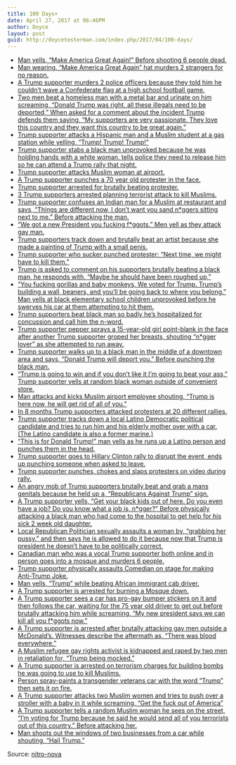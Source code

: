 ```yaml
---
title: 100 Days+
date: April 27, 2017 at 06:46PM
author: Doyce
layout: post
guid: http://doycetesterman.com/index.php/2017/04/100-days/
--- 
```


<ul>
<li><a href="http://t.umblr.com/redirect?z=http%3A%2F%2Fwww.dailymail.co.uk%2Fnews%2Farticle-3521583%2FUber-driver-repeated-Trump-s-Make-America-Great-slogan-shooting-dead-six-people-Kalamazoo.html&amp;t=MGRhNDBmMWU0ODdmMjNjMjkwY2ZmMTFhNDdlOTUzOGZkOTUwYTU1OSxYc1MxMjlaQg%3D%3D&amp;b=t%3AClegvCWDXeCe-Iy5_EfW6A&amp;p=https%3A%2F%2Fdoyce.tumblr.com%2Fpost%2F160066827975%2Fnitro-nova-man-yells-make-america-great&amp;m=1">Man yells, &#8220;Make America Great Again!&#8221; Before shooting 6 people dead.</a></li>
<li><a href="http://t.umblr.com/redirect?z=http%3A%2F%2Fwww.dailymail.co.uk%2Fnews%2Farticle-3748428%2FCannibal-killer-Austin-Harrouff-19-wearing-Make-America-Great-Trump-hat-stormed-murdered-random-couple.html&amp;t=YjJlYTNmMzk0YmI3NmVlNDU0MGE1MzZkYWI3Yjk1OGVmNDk0MTFhMCxYc1MxMjlaQg%3D%3D&amp;b=t%3AClegvCWDXeCe-Iy5_EfW6A&amp;p=https%3A%2F%2Fdoyce.tumblr.com%2Fpost%2F160066827975%2Fnitro-nova-man-yells-make-america-great&amp;m=1">Man wearing, &#8220;Make America Great Again&#8221; hat murders 2 strangers for no reason.</a></li>
<li><a href="http://t.umblr.com/redirect?z=http%3A%2F%2Fwww.dailymail.co.uk%2Fnews%2Farticle-3902902%2FIowa-cop-killer-Scott-Michael-Greene-proud-Donald-Trump-supporter.html&amp;t=MTY5MjFiMGE5ZTIyMmNhYzVlZDVjMTFmYTcxYTgyMzg0Y2UwMzdiOSxYc1MxMjlaQg%3D%3D&amp;b=t%3AClegvCWDXeCe-Iy5_EfW6A&amp;p=https%3A%2F%2Fdoyce.tumblr.com%2Fpost%2F160066827975%2Fnitro-nova-man-yells-make-america-great&amp;m=1">A Trump supporter murders 2 police officers because they told him he couldn&#8217;t wave a Confederate flag at a high school football game.</a></li>
<li><a href="http://t.umblr.com/redirect?z=https%3A%2F%2Fwww.washingtonpost.com%2Fnews%2Fmorning-mix%2Fwp%2F2015%2F08%2F21%2Ftrump-says-fans-are-very-passionate-after-hearing-one-of-them-allegedly-assaulted-hispanic-man%2F%3Futm_term%3D.f82959c8c076&amp;t=NzM1NjQ0OTBjMDY1MTA2NzcyYWI2MTQ1NmZlZjUxNDIzZDI4M2QwZixYc1MxMjlaQg%3D%3D&amp;b=t%3AClegvCWDXeCe-Iy5_EfW6A&amp;p=https%3A%2F%2Fdoyce.tumblr.com%2Fpost%2F160066827975%2Fnitro-nova-man-yells-make-america-great&amp;m=1">Two men beat a homeless man with a metal bar and urinate on him screaming, &#8220;Donald Trump was right, all these illegals need to be deported,&#8221; When asked for a comment about the incident Trump defends them saying, &#8220;My supporters are very passionate. They love this country and they want this country to be great again.&#8221;</a></li>
<li><a href="http://t.umblr.com/redirect?z=https%3A%2F%2Fwww.washingtonpost.com%2Fnews%2Fmorning-mix%2Fwp%2F2016%2F03%2F14%2Ftrump-trump-trump-yells-attacker-as-he-beats-hispanic-man-muslim-student%2F%3Futm_term%3D.baf319b8bc11&amp;t=Zjc2ODIwYmY2YTc2OGZlN2U2OTM0YTgxZGUxODc2NzVlNGU3YTg0YSxYc1MxMjlaQg%3D%3D&amp;b=t%3AClegvCWDXeCe-Iy5_EfW6A&amp;p=https%3A%2F%2Fdoyce.tumblr.com%2Fpost%2F160066827975%2Fnitro-nova-man-yells-make-america-great&amp;m=1">Trump supporter attacks a Hispanic man and a Muslim student at a gas station while yelling, &#8220;Trump! Trump! Trump!&#8221;</a></li>
<li><a href="http://t.umblr.com/redirect?z=http%3A%2F%2Fwww.skyvalleychronicle.com%2FBREAKING-NEWS%2FBlack-Man-Stabbed-In-Olympia-In-What-Police-Say-May-Be-Racially-Motivated-Hate-Crime-2584308&amp;t=OGM5YjNjOGRiZmU3OWNhZGFiYWE2M2M2YTAzYTJlYzI3ZmE5ODQyNyxYc1MxMjlaQg%3D%3D&amp;b=t%3AClegvCWDXeCe-Iy5_EfW6A&amp;p=https%3A%2F%2Fdoyce.tumblr.com%2Fpost%2F160066827975%2Fnitro-nova-man-yells-make-america-great&amp;m=1">Trump supporter stabs a black man unprovoked because he was holding hands with a white woman, tells police they need to release him so he can attend a Trump rally that night.</a></li>
<li><a href="http://t.umblr.com/redirect?z=http%3A%2F%2Ftime.com%2F4651432%2Ftrump-muslim-woman-jfk-airport%2F&amp;t=MmQwODZiZmQzNmY4Njg2MWJjZjhjOGViYmE1NjRkOTdkNjNmNWNlMixYc1MxMjlaQg%3D%3D&amp;b=t%3AClegvCWDXeCe-Iy5_EfW6A&amp;p=https%3A%2F%2Fdoyce.tumblr.com%2Fpost%2F160066827975%2Fnitro-nova-man-yells-make-america-great&amp;m=1">Trump supporter attacks Muslim woman at airport.</a></li>
<li><a href="http://t.umblr.com/redirect?z=http%3A%2F%2Fnymag.com%2Fdaily%2Fintelligencer%2F2016%2F09%2F69-year-old-woman-punched-in-the-face-at-trump-rally.html&amp;t=NmJjOWEyZDI0NDc4ZGUzM2I3OTdiZmYwMWExYzdhOTBjNzZjYWIwYyxYc1MxMjlaQg%3D%3D&amp;b=t%3AClegvCWDXeCe-Iy5_EfW6A&amp;p=https%3A%2F%2Fdoyce.tumblr.com%2Fpost%2F160066827975%2Fnitro-nova-man-yells-make-america-great&amp;m=1">A Trump supporter punches a 70 year old protester in the face.</a></li>
<li><a href="http://t.umblr.com/redirect?z=http%3A%2F%2Fgawker.com%2Ftrump-supporter-charged-with-assault-after-beating-prot-1766090832&amp;t=MmY0NWMwYzZjNDY5M2U2ZGE1MmQyOTg0MDlkODRlMDAxMTkzOGQ4YixYc1MxMjlaQg%3D%3D&amp;b=t%3AClegvCWDXeCe-Iy5_EfW6A&amp;p=https%3A%2F%2Fdoyce.tumblr.com%2Fpost%2F160066827975%2Fnitro-nova-man-yells-make-america-great&amp;m=1">Trump supporter arrested for brutally beating protester.</a></li>
<li><a href="http://t.umblr.com/redirect?z=http%3A%2F%2Fwww.huffingtonpost.com%2Fentry%2Fmilitia-terror-plot-fbi-kansas_us_58014995e4b0162c043c1e90&amp;t=ZTBhZTA5ZDlmZTI2ZGIwZGE4ZTFiZmY5NTEwMjkwMDA1YjhkMjQzZCxYc1MxMjlaQg%3D%3D&amp;b=t%3AClegvCWDXeCe-Iy5_EfW6A&amp;p=https%3A%2F%2Fdoyce.tumblr.com%2Fpost%2F160066827975%2Fnitro-nova-man-yells-make-america-great&amp;m=1">3 Trump supporters arrested planning terrorist attack to kill Muslims.</a></li>
<li><a href="http://t.umblr.com/redirect?z=http%3A%2F%2Fwww.rawstory.com%2F2016%2F11%2Fdrunken-pittsburgh-man-sucker-punches-oblivious-indian-man-he-mistook-for-sand-nr%2F&amp;t=NWMxMGFhZWQ2MGUwZDQ5OGYzMDhkOWEwMWEyMmM0OTY4ZmVhODJiMixYc1MxMjlaQg%3D%3D&amp;b=t%3AClegvCWDXeCe-Iy5_EfW6A&amp;p=https%3A%2F%2Fdoyce.tumblr.com%2Fpost%2F160066827975%2Fnitro-nova-man-yells-make-america-great&amp;m=1">Trump supporter confuses an Indian man for a Muslim at restaurant and says, &#8220;Things are different now, I don&#8217;t want you sand n*ggers sitting next to me.&#8221; Before attacking the man.</a></li>
<li><a href="http://t.umblr.com/redirect?z=http%3A%2F%2Fwww.independent.co.uk%2Fnews%2Fworld%2Famericas%2Fus-elections%2Fdonald-trump-president-hate-crime-gay-man-attacked-homophobic-chris-ball-calgary-santa-monica-a7411116.html&amp;t=ZmRmYWI5YjNhYjA5NGNiNGI0ZGU4N2NjMzFiYjQ1YmUxNjQ1NzY0MCxYc1MxMjlaQg%3D%3D&amp;b=t%3AClegvCWDXeCe-Iy5_EfW6A&amp;p=https%3A%2F%2Fdoyce.tumblr.com%2Fpost%2F160066827975%2Fnitro-nova-man-yells-make-america-great&amp;m=1">&#8220;We got a new President you fucking f*ggots.&#8221; Men yell as they attack gay man.</a></li>
<li><a href="http://t.umblr.com/redirect?z=http%3A%2F%2Fwww.nbclosangeles.com%2Fnews%2Flocal%2Ftrump-artist-punched-face-nude-painting-los-angeles-378062381.html%3F_osource%3Dnbcnews_twitter&amp;t=MTk2Y2EzY2NjYTExMjJmNWYyOGM0Y2FiNDM4YTgxNzQxZWZmYzcyOCxYc1MxMjlaQg%3D%3D&amp;b=t%3AClegvCWDXeCe-Iy5_EfW6A&amp;p=https%3A%2F%2Fdoyce.tumblr.com%2Fpost%2F160066827975%2Fnitro-nova-man-yells-make-america-great&amp;m=1">Trump supporters track down and brutally beat an artist because she made a painting of Trump with a small penis.</a></li>
<li><a href="http://t.umblr.com/redirect?z=http%3A%2F%2Fwww.insideedition.com%2Fheadlines%2F15177-trump-supporter-who-punched-protester-next-time-we-might-have-to-kill-him&amp;t=YTY1YTBjMDFjYTI4NmJiN2FiNzQxODg3ZDcxMzQ2ZWFmZDUyMmNkOCxYc1MxMjlaQg%3D%3D&amp;b=t%3AClegvCWDXeCe-Iy5_EfW6A&amp;p=https%3A%2F%2Fdoyce.tumblr.com%2Fpost%2F160066827975%2Fnitro-nova-man-yells-make-america-great&amp;m=1">Trump supporter who sucker punched protester: &#8220;Next time, we might have to kill them.&#8221;</a></li>
<li><a href="http://t.umblr.com/redirect?z=https%3A%2F%2Fthinkprogress.org%2Fdonald-trump-my-fans-were-right-to-beat-up-black-protester-32639e4da487&amp;t=NDQzOWZjMmIyNmVlM2EzYTYzYTgyYzcyYWU5NDM1ZGQ5NDBhZWVlMixYc1MxMjlaQg%3D%3D&amp;b=t%3AClegvCWDXeCe-Iy5_EfW6A&amp;p=https%3A%2F%2Fdoyce.tumblr.com%2Fpost%2F160066827975%2Fnitro-nova-man-yells-make-america-great&amp;m=1">Trump is asked to comment on his supporters brutally beating a black man, he responds with, &#8220;Maybe he should have been roughed up,&#8221; </a></li>
<li><a href="http://t.umblr.com/redirect?z=http%3A%2F%2Fpatch.com%2Fnew-york%2Fbed-stuy%2Fbed-stuy-school-kids-harassed-driver-yelling-f-black-lives-they-dont-matter&amp;t=ZGExNmM4ZjNkYWRjNmI4YzUyZjkwYTFmYWIwOTk1OGU4MjVlYmJjNyxYc1MxMjlaQg%3D%3D&amp;b=t%3AClegvCWDXeCe-Iy5_EfW6A&amp;p=https%3A%2F%2Fdoyce.tumblr.com%2Fpost%2F160066827975%2Fnitro-nova-man-yells-make-america-great&amp;m=1">&#8220;You fucking gorillas and baby monkeys, We voted for Trump. Trump&#8217;s building a wall, beaners, and you&#8217;ll be going back to where you belong.&#8221; Man yells at black elementary school children unprovoked before he swerves his car at them attempting to hit them.</a></li>
<li><a href="http://t.umblr.com/redirect?z=http%3A%2F%2Fwww.thedailybeast.com%2Farticles%2F2015%2F11%2F24%2Fblack-protestor-beaten-at-trump-rally-ready-to-sue-for-hate-crime.html&amp;t=NjMwMDU0NzE1MWQ3NzhiZmU5YjA2ZjdiZTFkYzkyZjliZmUzM2I2NCxYc1MxMjlaQg%3D%3D&amp;b=t%3AClegvCWDXeCe-Iy5_EfW6A&amp;p=https%3A%2F%2Fdoyce.tumblr.com%2Fpost%2F160066827975%2Fnitro-nova-man-yells-make-america-great&amp;m=1">Trump supporters beat black man so badly he&#8217;s hospitalized for concussion and call him the n-word.</a></li>
<li><a href="http://t.umblr.com/redirect?z=https%3A%2F%2Fwww.washingtonpost.com%2Fnews%2Fmorning-mix%2Fwp%2F2016%2F03%2F30%2Fafter-alleged-groping-teen-trump-protester-pepper-sprayed-by-trump-supporter-outside-wisc-rally%2F&amp;t=YTUzMDcwMDE4YTYyMjEwZjJhYThhOWVkNTRlNTA0MTczZTQyMWJjMixYc1MxMjlaQg%3D%3D&amp;b=t%3AClegvCWDXeCe-Iy5_EfW6A&amp;p=https%3A%2F%2Fdoyce.tumblr.com%2Fpost%2F160066827975%2Fnitro-nova-man-yells-make-america-great&amp;m=1">Trump supporter pepper sprays a 15-year-old girl point-blank in the face after another Trump supporter groped her breasts, shouting &#8220;n*gger lover&#8221; as she attempted to run away.</a></li>
<li><a href="http://t.umblr.com/redirect?z=http%3A%2F%2Fbangordailynews.com%2F2016%2F11%2F21%2Fnews%2Fbangor%2Fcouncil-members-denounce-alleged-pro-trump-attack-as-hate-crime%2F&amp;t=M2JmZDY1NTIxN2QxZThiMTc2ZTI3ZjlkMjNlZDUzNDQzZGI5YjY4MyxYc1MxMjlaQg%3D%3D&amp;b=t%3AClegvCWDXeCe-Iy5_EfW6A&amp;p=https%3A%2F%2Fdoyce.tumblr.com%2Fpost%2F160066827975%2Fnitro-nova-man-yells-make-america-great&amp;m=1">Trump supporter walks up to a black man in the middle of a downtown area and says, &#8220;Donald Trump will deport you.&#8221; Before punching the black man.</a></li>
<li><a href="http://t.umblr.com/redirect?z=http%3A%2F%2Ftalkingpointsmemo.com%2Flivewire%2Ftodd-warnken-arrested-threatening-black-woman-trump%3Futm_content%3Dbuffer7f991%26utm_medium%3Dsocial%26utm_source%3Dtwitter.com%26utm_campaign%3Dbuffer&amp;t=MmJmNzNkYTE5N2I5MmUxNzc4YzIyMjk3YjA3Njg4ODYyN2ViM2MyMixYc1MxMjlaQg%3D%3D&amp;b=t%3AClegvCWDXeCe-Iy5_EfW6A&amp;p=https%3A%2F%2Fdoyce.tumblr.com%2Fpost%2F160066827975%2Fnitro-nova-man-yells-make-america-great&amp;m=1">&#8220;Trump is going to win and if you don&#8217;t like it I&#8217;m going to beat your ass,&#8221; Trump supporter yells at random black woman outside of convenient store.</a></li>
<li><a href="http://t.umblr.com/redirect?z=http%3A%2F%2Fwww.nbcnewyork.com%2Fnews%2Flocal%2FMuslim-Employee-Hijab-Delta-Sky-Lounge-Kicked-Harassed-Flyer-Shouts-Trump-is-Here-Now-411924555.html&amp;t=MTQ5ODY2YjhkNzY3OGJiODI2MWQ5MTgyYzFjY2JiZDljN2MyZjU2ZixYc1MxMjlaQg%3D%3D&amp;b=t%3AClegvCWDXeCe-Iy5_EfW6A&amp;p=https%3A%2F%2Fdoyce.tumblr.com%2Fpost%2F160066827975%2Fnitro-nova-man-yells-make-america-great&amp;m=1">Man attacks and kicks Muslim airport employee shouting, &#8220;Trump is here now, he will get rid of all of you.&#8221;</a></li>
<li><a href="http://t.umblr.com/redirect?z=http%3A%2F%2Fwww.slate.com%2Fblogs%2Fthe_slatest%2F2016%2F03%2F02%2Fa_list_of_violent_incidents_at_donald_trump_rallies_and_events.html&amp;t=YmE0NWVkOTg0NjJjZWI1ZTAzY2I5MjlhZGMxNmYwNTZmNmY5NmJlNSxYc1MxMjlaQg%3D%3D&amp;b=t%3AClegvCWDXeCe-Iy5_EfW6A&amp;p=https%3A%2F%2Fdoyce.tumblr.com%2Fpost%2F160066827975%2Fnitro-nova-man-yells-make-america-great&amp;m=1">In 8 months Trump supporters attacked protesters at 20 different rallies.</a></li>
<li><a href="http://t.umblr.com/redirect?z=http%3A%2F%2Fwww.mediaite.com%2Fonline%2Ftrump-supporter-allegedly-tries-to-run-over-latino-dem-candidate-whos-also-a-retired-marine%2F&amp;t=ZjAyZjM3YmRhODNiYzcyZTBjYzA3NTFjNjI5YjIyMzc2YjczOTlhNCxYc1MxMjlaQg%3D%3D&amp;b=t%3AClegvCWDXeCe-Iy5_EfW6A&amp;p=https%3A%2F%2Fdoyce.tumblr.com%2Fpost%2F160066827975%2Fnitro-nova-man-yells-make-america-great&amp;m=1">Trump supporter tracks down a local Latino Democratic political candidate and tries to run him and his elderly mother over with a car. (The Latino candidate is also a former marine.)</a></li>
<li><a href="http://t.umblr.com/redirect?z=http%3A%2F%2Fwww.rawstory.com%2F2016%2F11%2Fthis-is-for-donald-trump-white-man-repeatedly-punches-hispanic-worker-in-the-back-of-the-head%2F&amp;t=Nzk2NDExMjYxMjc0M2ZiYjkwZmI5NDIxNjYxNDEwMWY2ZTQ3YWYwZSxYc1MxMjlaQg%3D%3D&amp;b=t%3AClegvCWDXeCe-Iy5_EfW6A&amp;p=https%3A%2F%2Fdoyce.tumblr.com%2Fpost%2F160066827975%2Fnitro-nova-man-yells-make-america-great&amp;m=1">&#8220;This is for Donald Trump!&#8221; man yells as he runs up a Latino person and punches them in the head.</a></li>
<li><a href="http://t.umblr.com/redirect?z=http%3A%2F%2Fwww.nydailynews.com%2Fnews%2Fpolitics%2Ftrump-supporter-arrested-punching-person-clinton-event-article-1.2842182&amp;t=YTBlMGMwOTNkYWEwOTUyZWQ0ZjQ3OGViNzUzODJhM2ExMzVjNmY1ZSxYc1MxMjlaQg%3D%3D&amp;b=t%3AClegvCWDXeCe-Iy5_EfW6A&amp;p=https%3A%2F%2Fdoyce.tumblr.com%2Fpost%2F160066827975%2Fnitro-nova-man-yells-make-america-great&amp;m=1">Trump supporter goes to Hillary Clinton rally to disrupt the event, ends up punching someone when asked to leave.</a></li>
<li><a href="http://t.umblr.com/redirect?z=http%3A%2F%2Fwww.businessinsider.com%2Fman-punched-and-choked-protesters-at-north-carolina-trump-rally-2016-9&amp;t=MWExNmIwOTc5NjU5ZDBjNzc3NTdlZWJhMTk1Nzg0NGVlN2EzYTJmNSxYc1MxMjlaQg%3D%3D&amp;b=t%3AClegvCWDXeCe-Iy5_EfW6A&amp;p=https%3A%2F%2Fdoyce.tumblr.com%2Fpost%2F160066827975%2Fnitro-nova-man-yells-make-america-great&amp;m=1">Trump supporter punches, chokes and slaps protesters on video during rally.</a></li>
<li><a href="http://t.umblr.com/redirect?z=http%3A%2F%2Fglobalnews.ca%2Fnews%2F3049756%2Fman-beaten-at-donald-trump-rally-for-holding-republicans-against-trump-sign%2F&amp;t=ODM2YzNkYzE4OTUxNzk3NjA3YTBkY2NiNjk4NTA0MTIyZGE2MDJiZSxYc1MxMjlaQg%3D%3D&amp;b=t%3AClegvCWDXeCe-Iy5_EfW6A&amp;p=https%3A%2F%2Fdoyce.tumblr.com%2Fpost%2F160066827975%2Fnitro-nova-man-yells-make-america-great&amp;m=1">An angry mob of Trump supporters brutally beat and grab a mans genitals because he held up a, &#8220;Republicans Against Trump&#8221; sign.</a></li>
<li><a href="http://t.umblr.com/redirect?z=https%3A%2F%2Fthinkprogress.org%2Fblack-family-says-white-hospital-volunteer-assaulted-them-used-the-n-word-and-invoked-donald-trump-3b175dde48a5%23.teurfz7ja&amp;t=ODJiNWRjZTRjOTllNmY3MDA4NzNkNzgxYTFjMmEzOWMxOGMyNzU1NCxYc1MxMjlaQg%3D%3D&amp;b=t%3AClegvCWDXeCe-Iy5_EfW6A&amp;p=https%3A%2F%2Fdoyce.tumblr.com%2Fpost%2F160066827975%2Fnitro-nova-man-yells-make-america-great&amp;m=1">A Trump supporter yells, &#8220;Get your black kids out of here. Do you even have a job? Do you know what a job is, n*gger?&#8221; Before physically attacking a black man who had come to the hospital to get help for his sick 2 week old daughter.</a></li>
<li><a href="http://t.umblr.com/redirect?z=http%3A%2F%2Fwww.independent.co.uk%2Fnews%2Fchristopher-von-keyserling-republican-grab-woman-genitals-groin-pussy-greenwich-connecticut-town-a7530856.html&amp;t=ZWJjMjI0NTY2YWMyNTY0MGE3MDdlMjFkYjM0YjNhYzIwODNmOTkxNixYc1MxMjlaQg%3D%3D&amp;b=t%3AClegvCWDXeCe-Iy5_EfW6A&amp;p=https%3A%2F%2Fdoyce.tumblr.com%2Fpost%2F160066827975%2Fnitro-nova-man-yells-make-america-great&amp;m=1">Local Republican Politician sexually assaults a woman by, &#8220;grabbing her pussy.&#8221; and then says he is allowed to do it because now that Trump is president he doesn&#8217;t have to be politically correct.</a></li>
<li><a href="http://t.umblr.com/redirect?z=https%3A%2F%2Ftheintercept.com%2F2017%2F01%2F30%2Fsuspect-in-quebec-mosque-attack-quickly-depicted-as-a-moroccan-muslim-hes-a-white-nationalist%2F&amp;t=MjcxYjA3ZWQ1OTdhYjVjZDlmYThmNzdiODFmODRlYmI4YjIxYzdhZSxYc1MxMjlaQg%3D%3D&amp;b=t%3AClegvCWDXeCe-Iy5_EfW6A&amp;p=https%3A%2F%2Fdoyce.tumblr.com%2Fpost%2F160066827975%2Fnitro-nova-man-yells-make-america-great&amp;m=1">Canadian man who was a vocal Trump supporter both online and in person goes into a mosque and murders 6 people.</a></li>
<li><a href="http://t.umblr.com/redirect?z=https%3A%2F%2Fwww.youtube.com%2Fwatch%3Fv%3DOdYHdbWduNs&amp;t=NGZiODgzNTFhNTcwMjE4YzM1YWI5ZTU4YjFmMzMzNmVlMzAzNjg4MSxYc1MxMjlaQg%3D%3D&amp;b=t%3AClegvCWDXeCe-Iy5_EfW6A&amp;p=https%3A%2F%2Fdoyce.tumblr.com%2Fpost%2F160066827975%2Fnitro-nova-man-yells-make-america-great&amp;m=1">Trump supporter physically assaults Comedian on stage for making Anti-Trump Joke.</a></li>
<li><a href="http://t.umblr.com/redirect?z=http%3A%2F%2Ffox17online.com%2F2016%2F11%2F17%2Fpolice-investigating-assault-on-cab-driver-ethnic-intimidation%2F&amp;t=NGQ5ODgxZTdjMDIyNmIxODliNGQ0NzU1Y2JkMDMwZWNkMmE2ZjIzOSxYc1MxMjlaQg%3D%3D&amp;b=t%3AClegvCWDXeCe-Iy5_EfW6A&amp;p=https%3A%2F%2Fdoyce.tumblr.com%2Fpost%2F160066827975%2Fnitro-nova-man-yells-make-america-great&amp;m=1">Man yells, &#8220;Trump&#8221; while beating African immigrant cab driver.</a></li>
<li><a href="http://t.umblr.com/redirect?z=http%3A%2F%2Fwww.nydailynews.com%2Fnews%2Fnational%2Fflorida-man-faces-hate-crime-charge-mateen-mosque-arson-article-1.2792764&amp;t=ZjNiMzRlNDFiOTVjNTFjOTJlNDFiYmMxZjFiZDY4ZGIyY2I2NjA4MyxYc1MxMjlaQg%3D%3D&amp;b=t%3AClegvCWDXeCe-Iy5_EfW6A&amp;p=https%3A%2F%2Fdoyce.tumblr.com%2Fpost%2F160066827975%2Fnitro-nova-man-yells-make-america-great&amp;m=1">A Trump supporter is arrested for burning a Mosque down.</a></li>
<li><a href="http://t.umblr.com/redirect?z=http%3A%2F%2Fwww.abcactionnews.com%2Fnews%2Fsarasota-man-says-he-was-attacked-for-being-gay&amp;t=ZjJkMWE0YjZjNTMxNzU4MGMyMDEyY2ZkZDQyZTgzYTIwZjA4OWFiMCxYc1MxMjlaQg%3D%3D&amp;b=t%3AClegvCWDXeCe-Iy5_EfW6A&amp;p=https%3A%2F%2Fdoyce.tumblr.com%2Fpost%2F160066827975%2Fnitro-nova-man-yells-make-america-great&amp;m=1">A Trump supporter sees a car has pro-gay bumper stickers on it and then follows the car, waiting for the 75 year old driver to get out before brutally attacking him while screaming, &#8220;My new president says we can kill all you f*ggots now.&#8221;</a></li>
<li><a href="http://t.umblr.com/redirect?z=http%3A%2F%2Fwww.rawstory.com%2F2016%2F11%2Fthere-was-blood-everywhere-trump-supporter-arrested-after-attacking-gay-men-at-sydney-mcdonalds%2F&amp;t=OGNkMjlmZGEzNTQxZTM5ZTAyZjA3YjExZmQ1M2ExNjI0YWI2YjUwZSxYc1MxMjlaQg%3D%3D&amp;b=t%3AClegvCWDXeCe-Iy5_EfW6A&amp;p=https%3A%2F%2Fdoyce.tumblr.com%2Fpost%2F160066827975%2Fnitro-nova-man-yells-make-america-great&amp;m=1">A Trump supporter is arrested after brutally attacking gay men outside a McDonald&#8217;s. Witnesses describe the aftermath as, &#8220;There was blood everywhere.&#8221;</a></li>
<li><a href="http://t.umblr.com/redirect?z=http%3A%2F%2Fwww.independent.co.uk%2Fnews%2Fworld%2Feurope%2Flgbt-activist-kidnapped-raped-man-france-donald-trump-mocked-anger-a7627001.html&amp;t=MDdhNDlhMjM4M2ZmMzVhNTQ3ZDExNjA5YzdmNzIwNGY2NjdmZWQ2ZixYc1MxMjlaQg%3D%3D&amp;b=t%3AClegvCWDXeCe-Iy5_EfW6A&amp;p=https%3A%2F%2Fdoyce.tumblr.com%2Fpost%2F160066827975%2Fnitro-nova-man-yells-make-america-great&amp;m=1">A Muslim refugee gay rights activist is kidnapped and raped by two men in retaliation for, &#8220;Trump being mocked.&#8221;</a></li>
<li><a href="http://t.umblr.com/redirect?z=http%3A%2F%2Fwww.huffingtonpost.com%2Fentry%2Fwilliam-celli-arrested_us_56782b8fe4b0b958f6573d35&amp;t=ZDVmNDU4MWE1ZDYyODk5NmEwNjM2ZjhiOTdlNDg3YTZiZWVhNjg3MixYc1MxMjlaQg%3D%3D&amp;b=t%3AClegvCWDXeCe-Iy5_EfW6A&amp;p=https%3A%2F%2Fdoyce.tumblr.com%2Fpost%2F160066827975%2Fnitro-nova-man-yells-make-america-great&amp;m=1">A Trump supporter is arrested on terrorism charges for building bombs he was going to use to kill Muslims.</a></li>
<li><a href="http://t.umblr.com/redirect?z=http%3A%2F%2Fwww.dailywire.com%2Fnews%2F10612%2Freport-transgenders-truck-set-fire-after-being-frank-camp%23exit-modal&amp;t=YjJlMWI4NzdmODc2OWU1MmY0YWFkYzgwYWYzMjA3MDIwZTE5NDE1MyxYc1MxMjlaQg%3D%3D&amp;b=t%3AClegvCWDXeCe-Iy5_EfW6A&amp;p=https%3A%2F%2Fdoyce.tumblr.com%2Fpost%2F160066827975%2Fnitro-nova-man-yells-make-america-great&amp;m=1">Person spray-paints a transgender veterans car with the word &#8220;Trump&#8221; then sets it on fire.</a></li>
<li><a href="http://t.umblr.com/redirect?z=http%3A%2F%2Fwww.rawstory.com%2F2016%2F09%2Fget-the-fck-out-of-america-btches-crazed-trump-fan-attacks-muslim-women-pushing-baby-strollers%2F&amp;t=YWU2YTc1OTJlOWFlMzVjNDdmM2ViNTNjOGFmZTA2MzY0OTc1YjM2ZixYc1MxMjlaQg%3D%3D&amp;b=t%3AClegvCWDXeCe-Iy5_EfW6A&amp;p=https%3A%2F%2Fdoyce.tumblr.com%2Fpost%2F160066827975%2Fnitro-nova-man-yells-make-america-great&amp;m=1">A Trump supporter attacks two Muslim women and tries to push over a stroller with a baby in it while screaming, &#8220;Get the fuck out of America&#8221;</a></li>
<li><a href="http://t.umblr.com/redirect?z=http%3A%2F%2Fdcist.com%2F2016%2F05%2Fpolice_are_searching_for_a_suspect.php&amp;t=ZDIyNjA3MmI4Mzc5MDRjYWE2OGUxNWIwNjA2YjJmZDEwMGFiNDFlYixYc1MxMjlaQg%3D%3D&amp;b=t%3AClegvCWDXeCe-Iy5_EfW6A&amp;p=https%3A%2F%2Fdoyce.tumblr.com%2Fpost%2F160066827975%2Fnitro-nova-man-yells-make-america-great&amp;m=1">A Trump supporter tells a random Muslim woman he sees on the street, &#8220;I&#8217;m voting for Trump because he said he would send all of you terrorists out of this country.&#8221; Before attacking her.</a></li>
<li><a href="http://t.umblr.com/redirect?z=https%3A%2F%2Fitsgoingdown.org%2Folympia-wa-fascist-shoots-windows-downtown-yells-hail-trump%2F&amp;t=NmYyYTRlMDhlYmEwYTg3MWE1OWRhMTY5YTc3MDI3OGVjZWUyZTJjNCxYc1MxMjlaQg%3D%3D&amp;b=t%3AClegvCWDXeCe-Iy5_EfW6A&amp;p=https%3A%2F%2Fdoyce.tumblr.com%2Fpost%2F160066827975%2Fnitro-nova-man-yells-make-america-great&amp;m=1">Man shoots out the windows of two businesses from a car while shouting, &#8220;Hail Trump.&#8221;</a></li>
</ul>
<p>Source: <a href="http://nitro-nova.tumblr.com/post/159929247857/man-yells-make-america-great-again-before">nitro-nova</a></p>
 
